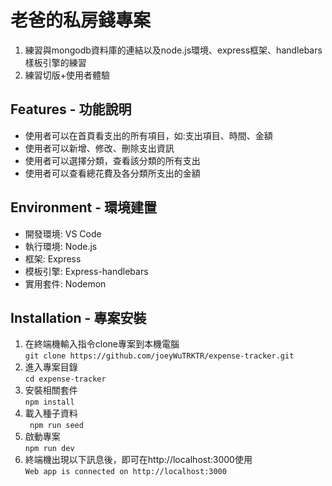 # 老爸的私房錢專案
1. 練習與mongodb資料庫的連結以及node.js環境、express框架、handlebars樣板引擎的練習
2. 練習切版+使用者體驗

## Features - 功能說明
* 使用者可以在首頁看支出的所有項目，如:支出項目、時間、金額
* 使用者可以新增、修改、刪除支出資訊
* 使用者可以選擇分類，查看該分類的所有支出
* 使用者可以查看總花費及各分類所支出的金額

## Environment - 環境建置
* 開發環境: VS Code 
* 執行環境: Node.js 
* 框架: Express
* 模板引擎: Express-handlebars
* 實用套件: Nodemon

## Installation - 專案安裝
1. 在終端機輸入指令clone專案到本機電腦  
```git clone https://github.com/joeyWuTRKTR/expense-tracker.git```
2. 進入專案目錄  
```cd expense-tracker```
3. 安裝相關套件  
```npm install```
4. 載入種子資料  
``` npm run seed```
5. 啟動專案  
```npm run dev```
6. 終端機出現以下訊息後，即可在http://localhost:3000使用  
```Web app is connected on http://localhost:3000```
